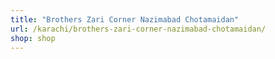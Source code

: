 ```yaml
---
title: "Brothers Zari Corner Nazimabad Chotamaidan"
url: /karachi/brothers-zari-corner-nazimabad-chotamaidan/
shop: shop
---
```

